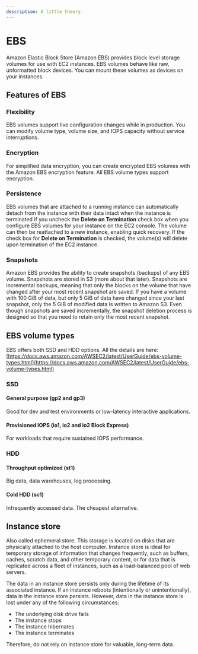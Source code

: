 ```yaml
---
description: A little theory.
---
```


# EBS

Amazon Elastic Block Store (Amazon EBS) provides block level storage volumes for use with EC2 instances. EBS volumes behave like raw, unformatted block devices. You can mount these volumes as devices on your instances.

## Features of EBS

### Flexibility

EBS volumes support live configuration changes while in production. You can modify volume type, volume size, and IOPS capacity without service interruptions.&#x20;

### Encryption

For simplified data encryption, you can create encrypted EBS volumes with the Amazon EBS encryption feature. All EBS volume types support encryption.

### Persistence

EBS volumes that are attached to a running instance can automatically detach from the instance with their data intact when the instance is terminated if you uncheck the **Delete on Termination** check box when you configure EBS volumes for your instance on the EC2 console. The volume can then be reattached to a new instance, enabling quick recovery. If the check box for **Delete on Termination** is checked, the volume(s) will delete upon termination of the EC2 instance.

### Snapshots

Amazon EBS provides the ability to create snapshots (backups) of any EBS volume. Snapshots are stored in S3 (more about that later). Snapshots are incremental backups, meaning that only the blocks on the volume that have changed after your most recent snapshot are saved. If you have a volume with 100 GiB of data, but only 5 GiB of data have changed since your last snapshot, only the 5 GiB of modified data is written to Amazon S3. Even though snapshots are saved incrementally, the snapshot deletion process is designed so that you need to retain only the most recent snapshot.

## EBS volume types

EBS offers both SSD and HDD options. All the details are here: [https://docs.aws.amazon.com/AWSEC2/latest/UserGuide/ebs-volume-types.html](https://docs.aws.amazon.com/AWSEC2/latest/UserGuide/ebs-volume-types.html)

### SSD&#x20;

#### General purpose (gp2 and gp3)&#x20;

Good for dev and test environments or low-latency interactive applications.&#x20;

#### Provisioned IOPS (io1, io2 and io2 Block Express)&#x20;

For workloads that require sustained IOPS performance.&#x20;

### HDD&#x20;

#### Throughput optimized (st1)

Big data, data warehouses, log processing.

#### Cold HDD (sc1)

Infrequently accessed data. The cheapest alternative.&#x20;

## Instance store

Also called ephemeral store. This storage is located on disks that are physically attached to the host computer. Instance store is ideal for temporary storage of information that changes frequently, such as buffers, caches, scratch data, and other temporary content, or for data that is replicated across a fleet of instances, such as a load-balanced pool of web servers.

The data in an instance store persists only during the lifetime of its associated instance. If an instance reboots (intentionally or unintentionally), data in the instance store persists. However, data in the instance store is lost under any of the following circumstances:

* The underlying disk drive fails
* The instance stops
* The instance hibernates
* The instance terminates

Therefore, do not rely on instance store for valuable, long-term data.


